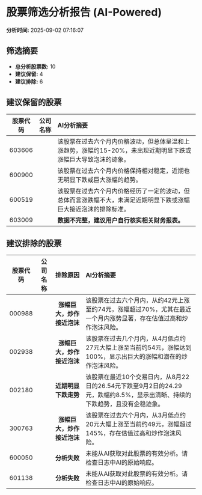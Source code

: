 # 股票筛选分析报告 (AI-Powered)

**分析时间:** 2025-09-02 07:16:07

## 筛选摘要

- **总分析股票数:** 10
- **建议保留:** 4
- **建议排除:** 6

## 建议保留的股票

| 股票代码 | 公司名称 | AI分析摘要 |
|:---:|:---:|:---|
| 603606 |  | 该股票在过去六个月内价格波动，但总体呈温和上涨趋势，涨幅约15-20%，未出现近期明显下跌或涨幅巨大导致泡沫的迹象。 |
| 600900 |  | 该股票在过去六个月内价格保持相对稳定，近期也无明显下跌或巨大涨幅的趋势。 |
| 600519 |  | 该股票在过去六个月内价格经历了一定的波动，但总体而言涨跌幅不大，未满足近期明显下跌或涨幅巨大接近泡沫的排除标准。 |
| 603009 |  | **数据不完整，建议用户自行核实相关财务报表。** |

## 建议排除的股票

| 股票代码 | 公司名称 | 排除原因 | AI分析摘要 |
|:---:|:---:|:---:|:---|
| 000988 |  | **涨幅巨大，炒作接近泡沫** | 该股票在过去六个月内，从约42元上涨至约74元，涨幅超过70%，尤其在最近一个月内涨势显著，存在估值过高和炒作泡沫风险。 |
| 002938 |  | **涨幅巨大，炒作接近泡沫** | 该股票在过去几个月内，从4月低点约27元大幅上涨至当前约54元，涨幅达到100%，显示出巨大的涨幅和潜在的炒作泡沫风险。 |
| 002180 |  | **近期明显下跌走势** | 该股票在最近10个交易日内，从8月22日的26.54元下跌至9月2日的24.29元，跌幅约8.5%，显示出清晰、持续的下跌趋势，且没有企稳迹象。 |
| 300763 |  | **涨幅巨大，炒作接近泡沫** | 该股票在过去六个月内，从3月低点约20元大幅上涨至当前约49元，涨幅超过145%，存在估值过高和炒作泡沫风险。 |
| 600050 |  | **分析失败** | 未能从AI获取对此股票的有效分析。请检查日志中AI的原始响应。 |
| 601138 |  | **分析失败** | 未能从AI获取对此股票的有效分析。请检查日志中AI的原始响应。 |
